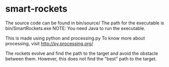 # smart-rockets

The source code can be found in  bin/source/
The path for the executable is bin/SmartRockets.exe
NOTE: You need Java to run the executable.

This is made using python and processing.py
To know more about processing, visit http://py.processing.org/

The rockets evolve and find the path to the target and avoid the obstacle between them.
However, this does not find the "best" path to the target.
